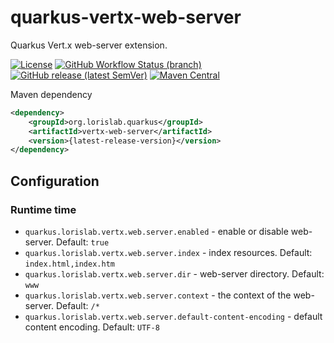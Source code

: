 # quarkus-vertx-web-server

Quarkus Vert.x web-server extension.

[![License](https://img.shields.io/github/license/lorislab/vertx-web-server?style=for-the-badge&logo=apache)](https://www.apache.org/licenses/LICENSE-2.0)
[![GitHub Workflow Status (branch)](https://img.shields.io/github/workflow/status/lorislab/vertx-web-server/build/master?logo=github&style=for-the-badge)](https://github.com/lorislab/vertx-web-server/actions?query=workflow%3Abuild)
[![GitHub release (latest SemVer)](https://img.shields.io/github/v/release/lorislab/vertx-web-server?sort=semver&logo=github&style=for-the-badge)](https://github.com/lorislab/vertx-web-server/releases/latest)
[![Maven Central](https://img.shields.io/maven-central/v/org.lorislab.quarkus/vertx-web-server?logo=java&style=for-the-badge)](https://maven-badges.herokuapp.com/maven-central/org.lorislab.quarkus/vertx-web-server)

Maven dependency
```xml
<dependency>
    <groupId>org.lorislab.quarkus</groupId>
    <artifactId>vertx-web-server</artifactId>
    <version>{latest-release-version}</version>
</dependency>
```

## Configuration

### Runtime time
* `quarkus.lorislab.vertx.web.server.enabled` - enable or disable web-server. Default: `true`
* `quarkus.lorislab.vertx.web.server.index` - index resources. Default: `index.html,index.htm`
* `quarkus.lorislab.vertx.web.server.dir` - web-server directory. Default: `www`
* `quarkus.lorislab.vertx.web.server.context` - the context of the web-server. Default: `/*`
* `quarkus.lorislab.vertx.web.server.default-content-encoding` - default content encoding. Default: `UTF-8`

